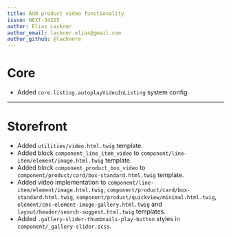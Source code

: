 ```yaml
---
title: Add product video functionality
issue: NEXT-34225
author: Elias Lackner
author_email: lackner.elias@gmail.com
author_github: @lacknere
---
```

# Core
* Added `core.listing.autoplayVideoInListing` system config.
___
# Storefront
* Added `utilities/video.html.twig` template.
* Added block `component_line_item_video` to `component/line-item/element/image.html.twig` template.
* Added block `component_product_box_video` to `component/product/card/box-standard.html.twig` template.
* Added video implementation to `component/line-item/element/image.html.twig`, `component/product/card/box-standard.html.twig`, `component/product/quickview/minimal.html.twig`, `element/cms-element-image-gallery.html.twig` and `layout/header/search-suggest.html.twig` templates.
* Added `.gallery-slider-thumbnails-play-button` styles in `component/_gallery-slider.scss`.
